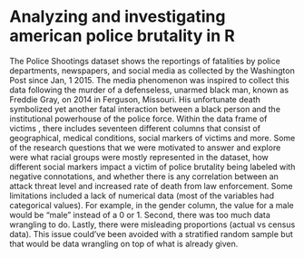 # Analyzing and investigating american police brutality in R
The Police Shootings dataset shows the reportings of fatalities by police departments, newspapers, and social media as collected by the Washington Post since Jan, 1 2015.  The media phenomenon was inspired to collect this data following the murder of a defenseless, unarmed black man, known as Freddie Gray,  on 2014 in Ferguson,  Missouri. His unfortunate death symbolized yet another fatal interaction between a black person and the institutional powerhouse of the police force. Within the data frame of victims , there includes seventeen different columns that consist of geographical, medical conditions,  social markers of victims and more. 
Some of the research questions that we were motivated to answer and explore were what racial groups were mostly represented in the dataset, how different social markers impact a victim of police brutality being labeled with negative connotations, and whether there is any correlation between an attack threat level and increased rate of death from law enforcement. 
Some limitations included a lack of numerical data (most of the variables had categorical values). For example, in the gender column, the value for a male would be “male” instead of a 0 or 1. Second, there was too much data wrangling to do. Lastly, there were misleading proportions (actual vs census data). This issue could’ve been avoided with a stratified random sample but that would be data wrangling on top of what is already given.
